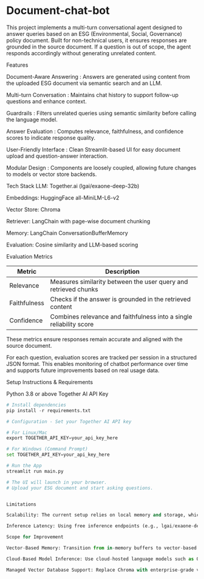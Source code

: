 # Document-chat-bot

This project implements a multi-turn conversational agent designed to answer queries based on an ESG (Environmental, Social, Governance) policy document. Built for non-technical users, it ensures responses are grounded in the source document. If a question is out of scope, the agent responds accordingly without generating unrelated content.

Features

Document-Aware Answering : Answers are generated using content from the uploaded ESG document via semantic search and an LLM.

Multi-turn Conversation : Maintains chat history to support follow-up questions and enhance context.

Guardrails : Filters unrelated queries using semantic similarity before calling the language model.

Answer Evaluation : Computes relevance, faithfulness, and confidence scores to indicate response quality.

User-Friendly Interface : Clean Streamlit-based UI for easy document upload and question-answer interaction.

Modular Design : Components are loosely coupled, allowing future changes to models or vector store backends.

Tech Stack LLM: Together.ai (lgai/exaone-deep-32b)

Embeddings: HuggingFace all-MiniLM-L6-v2

Vector Store: Chroma

Retriever: LangChain with page-wise document chunking

Memory: LangChain ConversationBufferMemory

Evaluation: Cosine similarity and LLM-based scoring

Evaluation Metrics

| **Metric**     | **Description**                                                                 |
|----------------|---------------------------------------------------------------------------------|
| Relevance      | Measures similarity between the user query and retrieved chunks                |
| Faithfulness   | Checks if the answer is grounded in the retrieved content                      |
| Confidence     | Combines relevance and faithfulness into a single reliability score            |

These metrics ensure responses remain accurate and aligned with the source document.


For each question, evaluation scores are tracked per session in a structured JSON format. This enables monitoring of chatbot performance over time and supports future improvements based on real usage data.

Setup Instructions & Requirements

Python 3.8 or above Together AI API Key

```python
# Install dependencies
pip install -r requirements.txt

# Configuration - Set your Together AI API key

# For Linux/Mac
export TOGETHER_API_KEY=your_api_key_here

# For Windows (Command Prompt)
set TOGETHER_API_KEY=your_api_key_here

# Run the App
streamlit run main.py

# The UI will launch in your browser.
# Upload your ESG document and start asking questions.


Limitations

Scalability: The current setup relies on local memory and storage, which may limit performance and flexibility in large-scale or multi-user deployments.

Inference Latency: Using free inference endpoints (e.g., lgai/exaone-deep-32b) and Hugging Face embedding models may introduce latency due to limited compute resources.

Scope for Improvement

Vector-Based Memory: Transition from in-memory buffers to vector-based memory or external memory stores with vector indexing. This enables persistent and scalable multi-turn conversation handling.

Cloud-Based Model Inference: Use cloud-hosted language models such as OpenAI (via Azure OpenAI Service) or Anthropic Claude (via AWS Bedrock) to ensure high availability, scalability and better performance

Managed Vector Database Support: Replace Chroma with enterprise-grade vector databases like Azure Cognitive Search for improved query performance, observability, and integration with cloud-native services.
